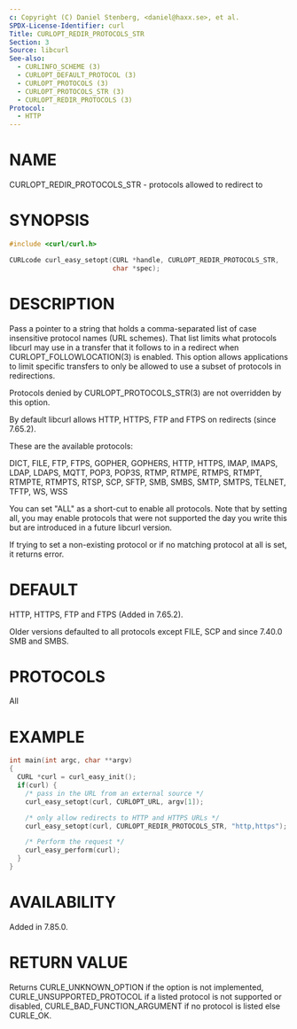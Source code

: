 ```yaml
---
c: Copyright (C) Daniel Stenberg, <daniel@haxx.se>, et al.
SPDX-License-Identifier: curl
Title: CURLOPT_REDIR_PROTOCOLS_STR
Section: 3
Source: libcurl
See-also:
  - CURLINFO_SCHEME (3)
  - CURLOPT_DEFAULT_PROTOCOL (3)
  - CURLOPT_PROTOCOLS (3)
  - CURLOPT_PROTOCOLS_STR (3)
  - CURLOPT_REDIR_PROTOCOLS (3)
Protocol:
  - HTTP
---
```


# NAME

CURLOPT_REDIR_PROTOCOLS_STR - protocols allowed to redirect to

# SYNOPSIS

~~~c
#include <curl/curl.h>

CURLcode curl_easy_setopt(CURL *handle, CURLOPT_REDIR_PROTOCOLS_STR,
                          char *spec);
~~~

# DESCRIPTION

Pass a pointer to a string that holds a comma-separated list of case
insensitive protocol names (URL schemes). That list limits what protocols
libcurl may use in a transfer that it follows to in a redirect when
CURLOPT_FOLLOWLOCATION(3) is enabled. This option allows applications to
limit specific transfers to only be allowed to use a subset of protocols in
redirections.

Protocols denied by CURLOPT_PROTOCOLS_STR(3) are not overridden by this
option.

By default libcurl allows HTTP, HTTPS, FTP and FTPS on redirects (since
7.65.2).

These are the available protocols:

DICT, FILE, FTP, FTPS, GOPHER, GOPHERS, HTTP, HTTPS, IMAP, IMAPS, LDAP, LDAPS,
MQTT, POP3, POP3S, RTMP, RTMPE, RTMPS, RTMPT, RTMPTE, RTMPTS, RTSP, SCP, SFTP,
SMB, SMBS, SMTP, SMTPS, TELNET, TFTP, WS, WSS

You can set "ALL" as a short-cut to enable all protocols. Note that by setting
all, you may enable protocols that were not supported the day you write this
but are introduced in a future libcurl version.

If trying to set a non-existing protocol or if no matching protocol at all is
set, it returns error.

# DEFAULT

HTTP, HTTPS, FTP and FTPS (Added in 7.65.2).

Older versions defaulted to all protocols except FILE, SCP and since 7.40.0
SMB and SMBS.

# PROTOCOLS

All

# EXAMPLE

~~~c
int main(int argc, char **argv)
{
  CURL *curl = curl_easy_init();
  if(curl) {
    /* pass in the URL from an external source */
    curl_easy_setopt(curl, CURLOPT_URL, argv[1]);

    /* only allow redirects to HTTP and HTTPS URLs */
    curl_easy_setopt(curl, CURLOPT_REDIR_PROTOCOLS_STR, "http,https");

    /* Perform the request */
    curl_easy_perform(curl);
  }
}
~~~

# AVAILABILITY

Added in 7.85.0.

# RETURN VALUE

Returns CURLE_UNKNOWN_OPTION if the option is not implemented,
CURLE_UNSUPPORTED_PROTOCOL if a listed protocol is not supported or disabled,
CURLE_BAD_FUNCTION_ARGUMENT if no protocol is listed else CURLE_OK.
